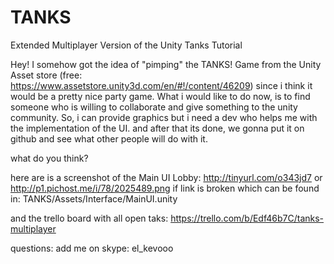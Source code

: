 # TANKS
Extended Multiplayer Version of the Unity Tanks Tutorial

Hey! I somehow got the idea of "pimping" the TANKS! Game from the Unity Asset store (free: https://www.assetstore.unity3d.com/en/#!/content/46209) since i think it would be a pretty nice party game. 
What i would like to do now, is to find someone who is willing to collaborate and give something to the unity community. So, i can provide graphics but i need a dev who helps me with the implementation of the UI. and after that its done, we gonna put it on github and see what other people will do with it. 

what do you think?

here are is a screenshot of the Main UI
Lobby: http://tinyurl.com/o343jd7 or http://p1.pichost.me/i/78/2025489.png if link is broken
which can be found in: TANKS/Assets/Interface/MainUI.unity

and the trello board with all open taks:
https://trello.com/b/Edf46b7C/tanks-multiplayer

questions: add me on skype: el_kevooo
